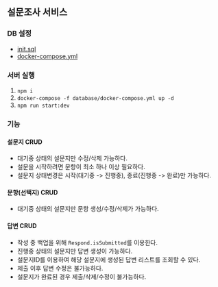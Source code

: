 ## 설문조사 서비스

### DB 설정

- [init.sql](database/init.sql)
- [docker-compose.yml](database/docker-compose.yml)

### 서버 실행

1. `npm i`
2. `docker-compose -f database/docker-compose.yml up -d`
3. `npm run start:dev`

### 기능

#### 설문지 CRUD

- 대기중 상태의 설문지만 수정/삭제 가능하다.
- 설문을 시작하려면 문항이 최소 하나 이상 필요하다.
- 설문지 상태변경은 시작(대기중 -> 진행중), 종료(진행중 -> 완료)만 가능하다.

#### 문항(선택지) CRUD

- 대기중 상태의 설문지만 문항 생성/수정/삭제가 가능하다.

#### 답변 CRUD

- 작성 중 백업을 위해 `Respond.isSubmitted`를 이용한다.
- 진행중 상태의 설문지만 답변 생성이 가능하다.
- 설문지ID를 이용하여 해당 설문지에 생성된 답변 리스트를 조회할 수 있다.
- 제출 이후 답변 수정은 불가능하다.
- 설문지가 완료된 경우 제출/삭제/수정이 불가능하다.
